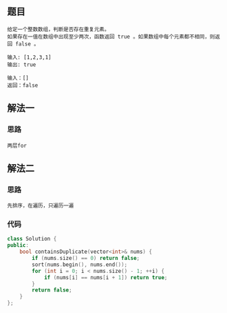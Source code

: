 ## 题目

```
给定一个整数数组，判断是否存在重复元素。
如果存在一值在数组中出现至少两次，函数返回 true 。如果数组中每个元素都不相同，则返回 false 。

输入: [1,2,3,1]
输出: true

输入：[]
返回：false 
```

## 解法一

### 思路

```
两层for
```

## 解法二

### 思路

```
先排序，在遍历，只遍历一遍
```

### 代码

```c++
class Solution {
public:
	bool containsDuplicate(vector<int>& nums) {
		if (nums.size() == 0) return false;
		sort(nums.begin(), nums.end());
		for (int i = 0; i < nums.size() - 1; ++i) {
			if (nums[i] == nums[i + 1]) return true;
		}
		return false;
	}
};
```

